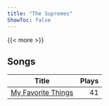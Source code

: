 ```yaml
---
title: "The Supremes"
ShowToc: false
---
```


{{< more >}}

## Songs
Title | Plays 
----- | -----: 
[My Favorite Things](/songs/my-favorite-things) | 41

